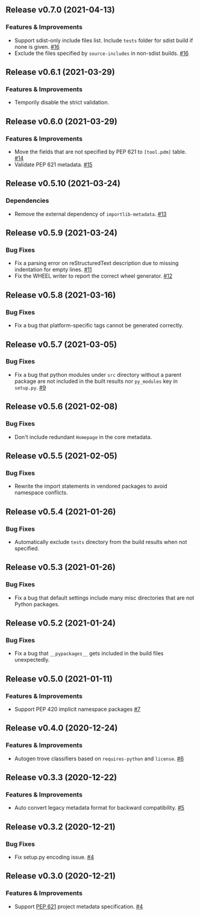 Release v0.7.0 (2021-04-13)
---------------------------

### Features & Improvements

- Support sdist-only include files list. Include `tests` folder for sdist build if none is given. [#16](https://github.com/frostming/pdm-pep517/issues/16)
- Exclude the files specified by `source-includes` in non-sdist builds. [#16](https://github.com/frostming/pdm-pep517/issues/16)


Release v0.6.1 (2021-03-29)
---------------------------

### Features & Improvements

- Temporily disable the strict validation.


Release v0.6.0 (2021-03-29)
---------------------------

### Features & Improvements

- Move the fields that are not specified by PEP 621 to `[tool.pdm]` table. [#14](https://github.com/frostming/pdm-pep517/issues/14)
- Validate PEP 621 metadata. [#15](https://github.com/frostming/pdm-pep517/issues/15)


Release v0.5.10 (2021-03-24)
----------------------------

### Dependencies

- Remove the external dependency of `importlib-metadata`. [#13](https://github.com/frostming/pdm-pep517/issues/13)


Release v0.5.9 (2021-03-24)
---------------------------

### Bug Fixes

- Fix a parsing error on reStructuredText description due to missing indentation for empty lines. [#11](https://github.com/frostming/pdm-pep517/issues/11)
- Fix the WHEEL writer to report the correct wheel generator. [#12](https://github.com/frostming/pdm-pep517/issues/12)


Release v0.5.8 (2021-03-16)
---------------------------

### Bug Fixes

- Fix a bug that platform-specific tags cannot be generated correctly.

Release v0.5.7 (2021-03-05)
---------------------------

### Bug Fixes

- Fix a bug that python modules under `src` directory without a parent package are not included in the built results nor `py_modules` key in `setup.py`. [#9](https://github.com/frostming/pdm-pep517/issues/9)


Release v0.5.6 (2021-02-08)
---------------------------

### Bug Fixes

- Don't include redundant `Homepage` in the core metadata.

Release v0.5.5 (2021-02-05)
---------------------------

### Bug Fixes

- Rewrite the import statements in vendored packages to avoid namespace conflicts.

Release v0.5.4 (2021-01-26)
---------------------------

### Bug Fixes

- Automatically exclude `tests` directory from the build results when not specified.

Release v0.5.3 (2021-01-26)
---------------------------

### Bug Fixes

- Fix a bug that default settings include many misc directories that are not Python packages.

Release v0.5.2 (2021-01-24)
---------------------------

### Bug Fixes

- Fix a bug that `__pypackages__` gets included in the build files unexpectedly.

Release v0.5.0 (2021-01-11)
---------------------------

### Features & Improvements

- Support PEP 420 implicit namespace packages [#7](https://github.com/frostming/pdm-pep517/issues/7)


Release v0.4.0 (2020-12-24)
---------------------------

### Features & Improvements

- Autogen trove classifiers based on `requires-python` and `license`. [#6](https://github.com/frostming/pdm-pep517/issues/6)


Release v0.3.3 (2020-12-22)
---------------------------

### Features & Improvements

- Auto convert legacy metadata format for backward compatibility. [#5](https://github.com/frostming/pdm-pep517/issues/5)


Release v0.3.2 (2020-12-21)
---------------------------

### Bug Fixes

- Fix setup.py encoding issue. [#4](https://github.com/frostming/pdm-pep517/issues/4)


Release v0.3.0 (2020-12-21)
---------------------------

### Features & Improvements

- Support [PEP 621](https://www.python.org/dev/peps/pep-0621/) project metadata specification. [#4](https://github.com/frostming/pdm-pep517/issues/4)

